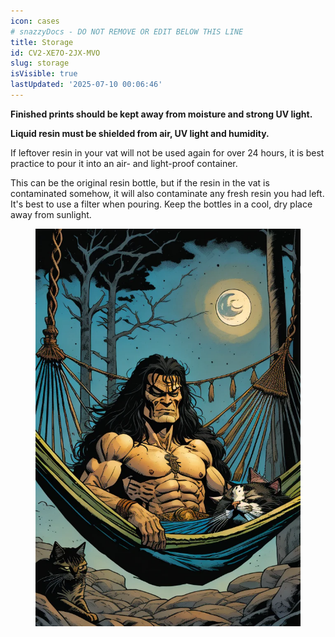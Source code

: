 ```yaml
---
icon: cases
# snazzyDocs - DO NOT REMOVE OR EDIT BELOW THIS LINE
title: Storage
id: CV2-XE7O-2JX-MVO
slug: storage
isVisible: true
lastUpdated: '2025-07-10 00:06:46'
---
```

<div class="sd-grid" data-columns="2"><div class="sd-card" target="_self"><p><strong>Finished prints should be kept away from moisture and strong UV light.</strong></p><p><strong>Liquid resin must be shielded from air, UV light and humidity.</strong></p><p>If leftover resin in your vat will not be used again for over 24 hours, it is best practice to pour it into an air- and light-proof container.</p><p>This can be the original resin bottle, but if the resin in the vat is contaminated somehow, it will also contaminate any fresh resin you had left. It's best to use a filter when pouring. Keep the bottles in a cool, dry place away from sunlight.</p></div><div class="sd-card" target="_self"><figure><img src="https://github.com/yt3dp/docs/raw/main/images/XYfUjlyToA3yp5bFnzmY.webp"></figure><p><br></p></div></div>

<br />